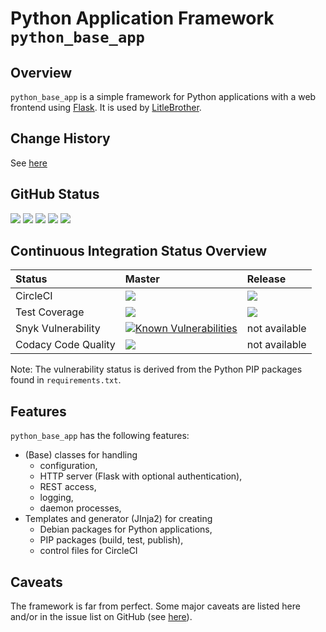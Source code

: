 # Python Application Framework `python_base_app`

## Overview

`python_base_app` is a simple framework for Python applications with a web frontend using 
[Flask](https://palletsprojects.com/p/flask/). It is used by [LitleBrother](https://github.com/marcus67/little_brother).

## Change History 

See [here](https://github.com/marcus67/python_base_app/blob/master/CHANGES.md)

## GitHub Status

<A HREF="https://github.com/marcus67/python_base_app">
<IMG SRC="https://img.shields.io/github/forks/marcus67/python_base_app.svg?label=forks"></A> 
<A HREF="https://github.com/marcus67/python_base_app/stargazers">
<IMG SRC="https://img.shields.io/github/stars/marcus67/python_base_app.svg?label=stars"></A> 
<A HREF="https://github.com/marcus67/python_base_app/watchers">
<IMG SRC="https://img.shields.io/github/watchers/marcus67/python_base_app.svg?label=watchers"></A> 
<A HREF="https://github.com/marcus67/python_base_app/issues">
<IMG SRC="https://img.shields.io/github/issues/marcus67/python_base_app.svg"></A> 
<A HREF="https://github.com/marcus67/python_base_app/pulls">
<IMG SRC="https://img.shields.io/github/issues-pr/marcus67/python_base_app.svg"></A>

## Continuous Integration Status Overview

| Status              | Master                                                                                                                                                                                                                                                                                                                                                          | Release                                                                                                                                                                                   |
|:------------------- |:--------------------------------------------------------------------------------------------------------------------------------------------------------------------------------------------------------------------------------------------------------------------------------------------------------------------------------------------------------------- |:----------------------------------------------------------------------------------------------------------------------------------------------------------------------------------------- |
| CircleCI            | <A HREF="https://circleci.com/gh/marcus67/python_base_app/tree/master"><IMG SRC="https://img.shields.io/circleci/project/github/marcus67/python_base_app/master.svg?label=master"></A>                                                                                                                                                                          | <A HREF="https://circleci.com/gh/marcus67/python_base_app/tree/release"><IMG SRC="https://img.shields.io/circleci/project/github/marcus67/python_base_app/release.svg?label=release"></A> |
| Test Coverage       | <A HREF="https://codecov.io/gh/marcus67/python_base_app/branch/master"><IMG SRC="https://img.shields.io/codecov/c/github/marcus67/python_base_app.svg?label=master"></A>                                                                                                                                                                                        | <A HREF="https://codecov.io/gh/marcus67/python_base_app/branch/release"><IMG SRC="https://img.shields.io/codecov/c/github/marcus67/python_base_app/release.svg?label=release"></A>        | 
| Snyk Vulnerability  | <a href="https://snyk.io/test/github/marcus67/python_base_app?targetFile=requirements.txt"><img src="https://snyk.io/test/github/marcus67/python_base_app/badge.svg?targetFile=requirements.txt" alt="Known Vulnerabilities" data-canonical-src="https://snyk.io/test/github/marcus67/python_base_app?targetFile=requirements.txt" style="max-width:100%;"></a> | not available                                                                                                                                                                             |
| Codacy Code Quality | <a href="https://www.codacy.com/app/marcus67/python_base_app?utm_source=github.com&amp;utm_medium=referral&amp;utm_content=marcus67/python_base_app&amp;utm_campaign=Badge_Grade"><img src="https://api.codacy.com/project/badge/Grade/3e3130c1c450404db9b16e10ab8af7fd"/></a>                                                                                  | not available                                                                                                                                                                             |

Note: The vulnerability status is derived from the Python PIP packages found in `requirements.txt`.

## Features

`python_base_app` has the following features:

*   (Base) classes for handling
    *   configuration,
    *   HTTP server (Flask with optional authentication),
    *   REST access,
    *   logging,
    *   daemon processes,
*   Templates and generator (JInja2) for creating
    *   Debian packages for Python applications,
    *   PIP packages (build, test, publish),
    *   control files for CircleCI
     
## Caveats

The framework is far from perfect. Some major caveats are listed here and/or in the 
issue list on GitHub (see [here](https://github.com/marcus67/python_base_app/issues)).
